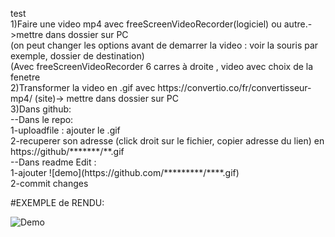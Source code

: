 <p> test <br>
  1)Faire une video mp4 avec freeScreenVideoRecorder(logiciel)  ou autre.->mettre dans dossier sur PC <br>
   (on peut changer les options avant de demarrer la video : voir la souris par exemple, dossier de destination) <br>
    (Avec freeScreenVideoRecorder 6 carres à droite , video avec choix de la fenetre <br>
 2)Transformer la video en .gif avec https://convertio.co/fr/convertisseur-mp4/ (site)-> mettre dans dossier sur PC <br>
 3)Dans github:<br>
  --Dans le repo: <br>
      1-uploadfile : ajouter le .gif <br>
      2-recuperer son adresse (click droit sur le fichier, copier adresse du lien) en https://github/*******/**.gif <br>
 --Dans readme Edit : <br>
      1-ajouter ![demo](https://github.com/*********/****.gif) <br>
      2-commit changes <br>
</p>

#EXEMPLE de RENDU:

![Demo](https://github.com/legrandflo/test/blob/master/2018-04-25-at-18-53-25.gif)
